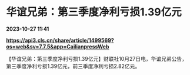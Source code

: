 # 华谊兄弟：第三季度净利亏损1.39亿元

**2023-10-27 11:41**

**https://api3.cls.cn/share/article/1499569?os=web&sv=7.7.5&app=CailianpressWeb**

【华谊兄弟：第三季度净利亏损1.39亿元】财联社10月27日电，华谊兄弟公告，第三季度净利亏损1.39亿元，前三季度净利亏损2.82亿元。